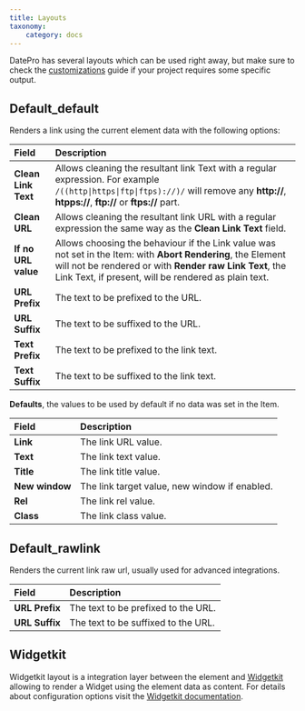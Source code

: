 ```yaml
---
title: Layouts
taxonomy:
    category: docs
---
```


DatePro has several layouts which can be used right away, but make sure to check the [customizations](http://documentation.zoolanders.com/linkpro/advanced/customizations) guide if your project requires some specific output.

## Default_default

Renders a link using the current element data with the following options:

| Field       | Description |
| :---------- | :---------- |
| **Clean Link Text** | Allows cleaning the resultant link Text with a regular expression. For example <code>/((http\|https\|ftp\|ftps):\/\/)/</code> will remove any **http://**, **htpps://**, **ftp://** or **ftps://** part. |
| **Clean URL** | Allows cleaning the resultant link URL with a regular expression the same way as the **Clean Link Text** field. |
| **If no URL value** | Allows choosing the behaviour if the Link value was not set in the Item: with **Abort Rendering**, the Element will not be rendered or with **Render raw Link Text**, the Link Text, if present, will be rendered as plain text. |
| **URL Prefix** | The text to be prefixed to the URL. |
| **URL Suffix** | The text to be suffixed to the URL. |
| **Text Prefix** | The text to be prefixed to the link text. |
| **Text Suffix** | The text to be suffixed to the link text. |

**Defaults**, the values to be used by default if no data was set in the Item.

| Field       | Description |
| :---------- | :---------- |
| **Link** | The link URL value. |
| **Text** | The link text value. |
| **Title** | The link title value. |
| **New window** | The link target value, new window if enabled. |
| **Rel** | The link rel value. |
| **Class** | The link class value. |

## Default_rawlink

Renders the current link raw url, usually used for advanced integrations.

| Field       | Description |
| :---------- | :---------- |
| **URL Prefix** | The text to be prefixed to the URL. |
| **URL Suffix** | The text to be suffixed to the URL. |

## Widgetkit

Widgetkit layout is a integration layer between the element and [Widgetkit](http://yootheme.com/widgetkit) allowing to render a Widget using the element data as content. For details about configuration options visit the [Widgetkit documentation](http://yootheme.com/widgetkit/documentation).
